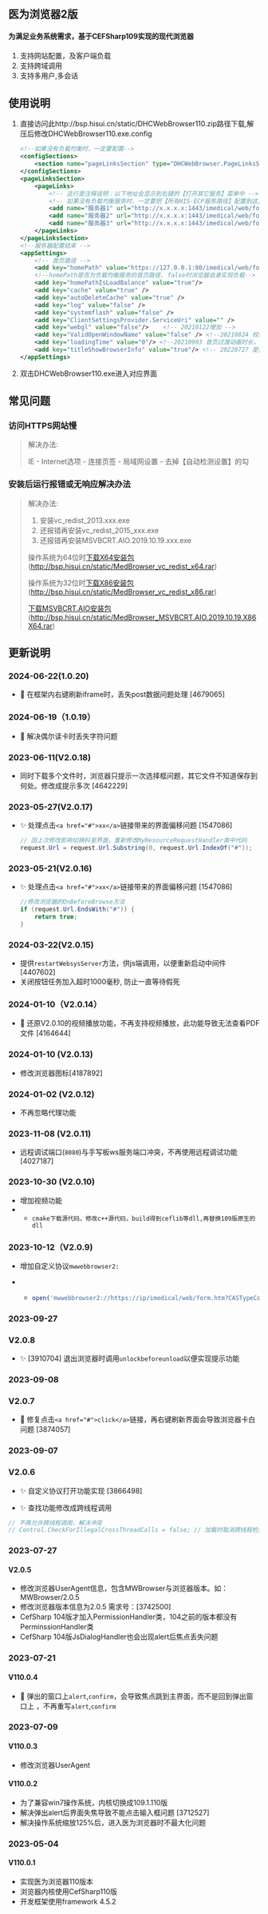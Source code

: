 ## 医为浏览器2版

#### 为满足业务系统需求，基于CEFSharp109实现的现代浏览器

1. 支持网站配置，及客户端负载
2. 支持跨域调用
3. 支持多用户,多会话
## 使用说明
1. 直接访问此http://bsp.hisui.cn/static/DHCWebBrowser110.zip路径下载,解压后修改DHCWebBrowser110.exe.config

   ```xml
   <!--如果没有负载均衡时，一定要配置-->
   <configSections>
       <section name="pageLinksSection" type="DHCWebBrowser.PageLinksSection,DHCWebBrowser110"/>
   </configSections>
   <pageLinksSection>
       <pageLinks>
           <!-- 这行是注释说明：以下地址会显示到右键的【打开其它服务】菜单中 -->
           <!-- 如果没有负载均衡服务时，一定要把【所有HIS-ECP服务路径】配置到这,以便浏览器实现负载均衡，且homePathIsLoadBalance配置成false -->
           <add name="服务器1" url="http://x.x.x.x:1443/imedical/web/form.htm"/>
           <add name="服务器2" url="http://x.x.x.x:1443/imedical/web/form.htm"/>
           <add name="服务器3" url="http://x.x.x.x:1443/imedical/web/form.htm"/>
       </pageLinks> 
   </pageLinksSection>
   <!--服务器配置结束 -->
   <appSettings>
       <!-- 首页路径 -->
       <add key="homePath" value="https://127.0.0.1:80/imedical/web/form.html"/>
       <!--homePath是否为负载均衡服务的首页路径. false时浏览器自身实现负载-->
       <add key="homePathIsLoadBalance" value="true"/>  
       <add key="cache" value="true" />
       <add key="autoDeleteCache" value="true" /> 
       <add key="log" value="false" />
       <add key="systemflash" value="false" />
       <add key="ClientSettingsProvider.ServiceUri" value="" />
       <add key="webgl" value="false"/>    <!-- 20210122增加 -->
       <add key="ValidOpenWindowName" value="false" /> <!--20210824 校验打开目标iframe窗口 重庆人民-->
       <add key="loadingTime" value="0"/> <!--20210903 首页过渡动画时长，单位毫秒-->
       <add key="titleShowBrowserInfo" value="true"/> <!-- 20220727 是否显示医为浏览器信息 -->
   </appSettings>
   ```

2. 双击DHCWebBrowser110.exe进入对应界面

## 常见问题

### 访问HTTPS网站慢
> 解决办法: 
>
> IE - Internet选项 - 连接页签 - 局域网设置 -  去掉【自动检测设置】的勾

### 安装后运行报错或无响应解决办法

> 解决办法: 
>
> 1. 安装vc_redist_2013.xxx.exe
>2. 还报错再安装vc_redist_2015_xxx.exe
> 3. 还报错再安装MSVBCRT.AIO.2019.10.19.xxx.exe
>
> 操作系统为64位时[下载X64安装包](http://bsp.hisui.cn/static/MedBrowser_vc_redist_x64.rar)(http://bsp.hisui.cn/static/MedBrowser_vc_redist_x64.rar)
>
> 操作系统为32位时[下载X86安装包](http://bsp.hisui.cn/static/MedBrowser_vc_redist_x86.rar)(http://bsp.hisui.cn/static/MedBrowser_vc_redist_x86.rar)
> 
> [下载MSVBCRT.AIO安装包](http://bsp.hisui.cn/static/MedBrowser_MSVBCRT.AIO.2019.10.19.X86X64.rar)(http://bsp.hisui.cn/static/MedBrowser_MSVBCRT.AIO.2019.10.19.X86X64.rar)

## 更新说明

### 2024-06-22(1.0.20)

- :bug: 在框架内右键刷新iframe时，丢失post数据问题处理 [4679065]

### 2024-06-19（1.0.19）

- :bug: 解决偶尔读卡时丢失字符问题

### 2023-06-11(V2.0.18)

- 同时下载多个文件时，浏览器只提示一次选择框问题，其它文件不知道保存到何处。修改成提示多次 [4642229]

### 2023-05-27(V2.0.17)

- :sparkles: 处理点击`<a href="#">xx</a>`链接带来的界面偏移问题 [1547086]

  ```csharp
  // 因上次修改影响切换科室界面，重新修改MyResourceRequestHandler类中代码
  request.Url = request.Url.Substring(0, request.Url.IndexOf("#"));
  ```  

### 2023-05-21(V2.0.16)

- :sparkles: 处理点击`<a href="#">xx</a>`链接带来的界面偏移问题 [1547086]

  ```c#
  //修改浏览器的OnBeforeBrowse方法
  if (request.Url.EndsWith("#")) {
      return true;
  }
  ```  

### 2024-03-22(V2.0.15)

- 提供`restartWebsysServer`方法，供js端调用，以便重新启动中间件 [4407602]
- 关闭按钮任务加入超时1000毫秒, 防止一直等待假死


### 2024-01-10（V2.0.14）

- :bug: 还原V2.0.10的视频播放功能，不再支持视频播放，此功能导致无法查看PDF文件 [4164644]

### 2024-01-10 (V2.0.13)
- 修改浏览器图标[4187892]

### 2024-01-02 (V2.0.12)
- 不再忽略代理功能

### 2023-11-08 (V2.0.11)

- 远程调试端口(`8080`)与手写板ws服务端口冲突，不再使用远程调试功能 [4027187]

### 2023-10-30 (V2.0.10)

- 增加视频功能
- - `cmake下载源代码，修改c++源代码，build得到ceflib等dll,再替换109版原生的dll`


### 2023-10-12（V2.0.9)

- 增加自定义协议`mwwebbrowser2:`

- - ```js
    open('mwwebbrowser2://https://ip/imedical/web/form.htm?CASTypeCode=xx&Code=xx',"_self")
    ```

### 2023-09-27

### V2.0.8

- :sparkles: [3910704] 退出浏览器时调用`unlockbeforeunload`以便实现提示功能

### 2023-09-08

### V2.0.7

- :bug: 修复点击`<a href="#">click</a>`链接，再右键刷新界面会导致浏览器卡白问题 [3874057]

### 2023-09-07

### V2.0.6

-  :sparkles: 自定义协议打开功能实现 [3866498]

- :sparkles: 查找功能修改成跨线程调用

```csharp
// 不再允许跨线程调用，解决冲突
// Control.CheckForIllegalCrossThreadCalls = false; // 加载时取消跨线程检查
```

### 2023-07-27

#### V2.0.5

- 修改浏览器UserAgent信息，包含MWBrowser与浏览器版本。如：MWBrowser/2.0.5
- 修改浏览器版本信息为2.0.5  需求号：[3742500]
- CefSharp 104版才加入PermissionHandler类，104之前的版本都没有PerminssionHandler类
- CefSharp 104版JsDialogHandler也会出现alert后焦点丢失问题

### 2023-07-21

#### V110.0.4

- :bug: 弹出的窗口上`alert`,`confirm`，会导致焦点跳到主界面，而不是回到弹出窗口上 ，不再重写`alert`,`confirm` 

### 2023-07-09

#### V110.0.3

- 修改浏览器UserAgent

#### V110.0.2
- 为了兼容win7操作系统，内核切换成109.1.110版
- 解决弹出alert后界面失焦导致不能点击输入框问题 [3712527]
- 解决操作系统缩放125%后，进入医为浏览器时不最大化问题

### 2023-05-04
#### V110.0.1
- 实现医为浏览器110版本
- 浏览器内核使用CefSharp110版
- 开发框架使用framework 4.5.2
